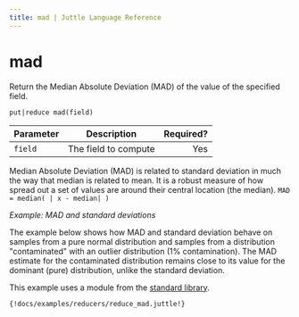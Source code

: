 ```yaml
---
title: mad | Juttle Language Reference
---
```


mad 
===

Return the Median Absolute Deviation (MAD) of the value of the specified
field.

``` 
put|reduce mad(field)
```

Parameter  | Description   |  Required?
---------- | ------------- | ---------:
`field`    | The field to compute  |  Yes

Median Absolute Deviation (MAD) is related to standard deviation in much
the way that median is related to mean. It is a robust measure of how
spread out a set of values are around their central location (the
median). `MAD = median( | x - median| )`

_Example: MAD and standard deviations_

The example below shows how MAD and standard deviation behave on samples
from a pure normal distribution and samples from a distribution
"contaminated" with an outlier distribution (1% contamination). The MAD
estimate for the contaminated distribution remains close to its value
for the dominant (pure) distribution, unlike the standard deviation.

This example uses a module from the
[standard library](../stdlib/index.md).

```
{!docs/examples/reducers/reduce_mad.juttle!}
```

